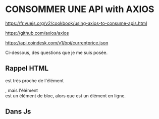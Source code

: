 # CONSOMMER UNE API with AXIOS

https://fr.vuejs.org/v2/cookbook/using-axios-to-consume-apis.html

https://github.com/axios/axios

https://api.coindesk.com/v1/bpi/currentprice.json

Ci-dessous, des questions que je me suis posée.

## Rappel HTML

<span> est très proche de l'élément <div>, mais l'élément <div> est un élément de bloc,
alors que <span> est un élément en ligne.

## Dans Js <Script>

Après avoir installer AXIOS ne pas oublié de mettre le code suivant pour appliquer axios
`import axios from "axios";`

`new Vue` vs `export default`
**New vue** : l s'agit généralement de votre instance Vue racine à partir de laquelle le reste
de l'application descend. Il est lié à l'élément racine déclaré dans un document html,
par exemple:

```
<html>
  ...
  <body>
    <div id="app"></div>
  </body>
</html>
```

```
new Vue({
    el: '#app', //el pour "élément", # pour id
    data () {
      return {}
    }
)}
```

La syntaxe **export default** déclare un composant qui peut être enregistré et réutilisé ultérieurement.
Par exemple, si vous créez un composant de fichier unique comme:

```
// my-component.js
export default {
    name: 'my-component',
    data () {
      return {}
    }
}
```

## Consernant la directive vue.js v-for.

Afin que les éléments existants puissent être réutilisés et réordonnés,
vous devez fournir un attribut unique key pour chaque élément :

`<div v-else v-for="currency in info" class="currency" :key="currency.id">`
